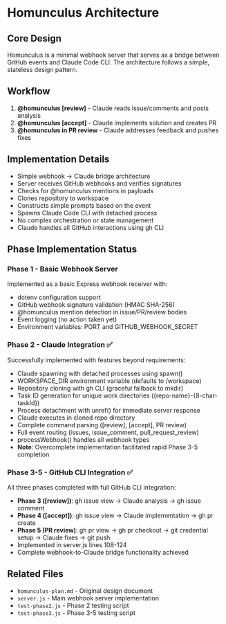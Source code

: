 # Homunculus Architecture

## Core Design
Homunculus is a minimal webhook server that serves as a bridge between GitHub events and Claude Code CLI. The architecture follows a simple, stateless design pattern.

## Workflow
1. **@homunculus [review]** - Claude reads issue/comments and posts analysis
2. **@homunculus [accept]** - Claude implements solution and creates PR  
3. **@homunculus in PR review** - Claude addresses feedback and pushes fixes

## Implementation Details
- Simple webhook → Claude bridge architecture
- Server receives GitHub webhooks and verifies signatures
- Checks for @homunculus mentions in payloads
- Clones repository to workspace
- Constructs simple prompts based on the event
- Spawns Claude Code CLI with detached process
- No complex orchestration or state management
- Claude handles all GitHub interactions using gh CLI

## Phase Implementation Status

### Phase 1 - Basic Webhook Server
Implemented as a basic Express webhook receiver with:
- dotenv configuration support
- GitHub webhook signature validation (HMAC SHA-256)
- @homunculus mention detection in issue/PR/review bodies
- Event logging (no action taken yet)
- Environment variables: PORT and GITHUB_WEBHOOK_SECRET

### Phase 2 - Claude Integration ✅
Successfully implemented with features beyond requirements:
- Claude spawning with detached processes using spawn()
- WORKSPACE_DIR environment variable (defaults to /workspace)
- Repository cloning with gh CLI (graceful fallback to mkdir)
- Task ID generation for unique work directories ({repo-name}-{8-char-taskId})
- Process detachment with unref() for immediate server response
- Claude executes in cloned repo directory
- Complete command parsing ([review], [accept], PR review)
- Full event routing (issues, issue_comment, pull_request_review)
- processWebhook() handles all webhook types
- **Note**: Overcomplete implementation facilitated rapid Phase 3-5 completion

### Phase 3-5 - GitHub CLI Integration ✅ 
All three phases completed with full GitHub CLI integration:
- **Phase 3 ([review])**: gh issue view → Claude analysis → gh issue comment
- **Phase 4 ([accept])**: gh issue view → Claude implementation → gh pr create
- **Phase 5 (PR review)**: gh pr view → gh pr checkout → git credential setup → Claude fixes → git push
- Implemented in server.js lines 108-124
- Complete webhook-to-Claude bridge functionality achieved

## Related Files
- `homunculus-plan.md` - Original design document
- `server.js` - Main webhook server implementation
- `test-phase2.js` - Phase 2 testing script
- `test-phase3.js` - Phase 3-5 testing script